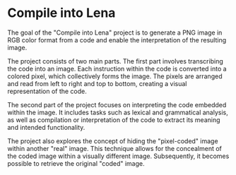 # Compile into Lena

The goal of the "Compile into Lena" project is to generate a PNG image in RGB color format from a code and enable the interpretation of the resulting image.

The project consists of two main parts. The first part involves transcribing the code into an image. Each instruction within the code is converted into a colored pixel, which collectively forms the image. The pixels are arranged and read from left to right and top to bottom, creating a visual representation of the code.

The second part of the project focuses on interpreting the code embedded within the image. It includes tasks such as lexical and grammatical analysis, as well as compilation or interpretation of the code to extract its meaning and intended functionality.

The project also explores the concept of hiding the "pixel-coded" image within another "real" image. This technique allows for the concealment of the coded image within a visually different image. Subsequently, it becomes possible to retrieve the original "coded" image.
